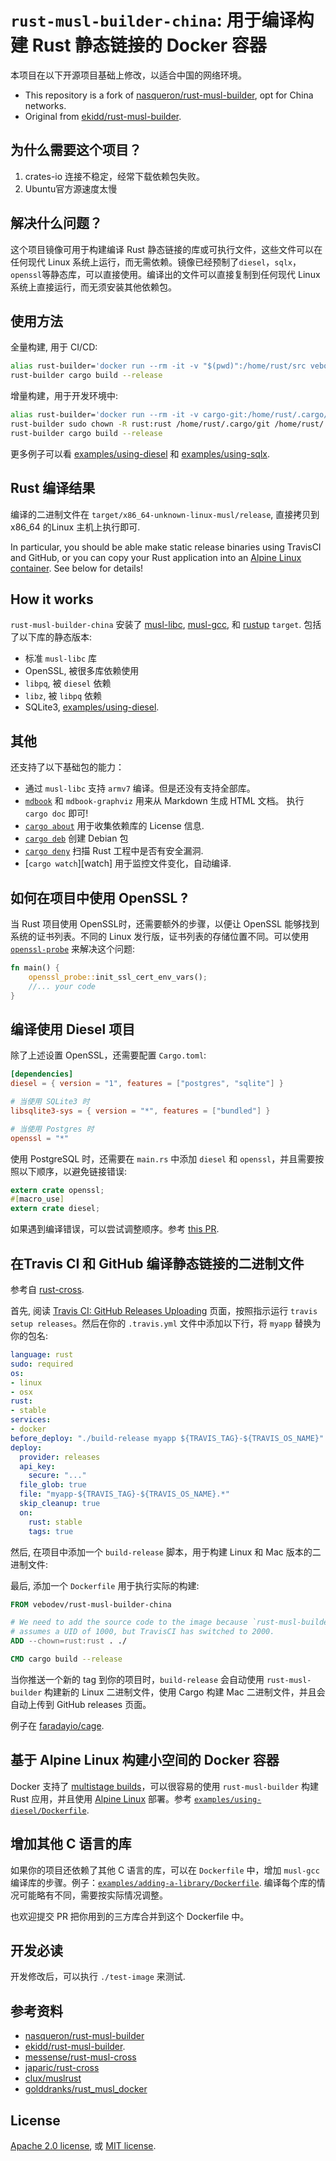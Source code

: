 # `rust-musl-builder-china`: 用于编译构建 Rust 静态链接的 Docker 容器

本项目在以下开源项目基础上修改，以适合中国的网络环境。

- This repository is a fork of [nasqueron/rust-musl-builder](https://github.com/nasqueron/rust-musl-builder), opt for China networks.
- Original from [ekidd/rust-musl-builder](https://github.com/emk/rust-musl-builder).

## 为什么需要这个项目？

1. crates-io 连接不稳定，经常下载依赖包失败。
2. Ubuntu官方源速度太慢

## 解决什么问题？

这个项目镜像可用于构建编译 Rust 静态链接的库或可执行文件，这些文件可以在任何现代 Linux 系统上运行，而无需依赖。镜像已经预制了`diesel`，`sqlx`，`openssl`等静态库，可以直接使用。编译出的文件可以直接复制到任何现代 Linux 系统上直接运行，而无须安装其他依赖包。

## 使用方法

全量构建, 用于 CI/CD:

```sh
alias rust-builder='docker run --rm -it -v "$(pwd)":/home/rust/src vebodev/rust-musl-builder-china'
rust-builder cargo build --release

```

增量构建，用于开发环境中:

```sh
alias rust-builder='docker run --rm -it -v cargo-git:/home/rust/.cargo/git -v cargo-registry:/home/rust/.cargo/registry -v "$(pwd)":/home/rust/src rust-musl-builder-china'
rust-builder sudo chown -R rust:rust /home/rust/.cargo/git /home/rust/.cargo/registry /home/rust/src/target
rust-builder cargo build --release
```

更多例子可以看 [examples/using-diesel](./examples/using-diesel) 和 [examples/using-sqlx](./examples/using-sqlx).

## Rust 编译结果

编译的二进制文件在 `target/x86_64-unknown-linux-musl/release`, 直接拷贝到 x86_64 的Linux 主机上执行即可. 

In particular, you should be able make static release binaries using TravisCI and GitHub, or you can copy your Rust application into an [Alpine Linux container][]. See below for details!

## How it works

`rust-musl-builder-china` 安装了 [musl-libc][], [musl-gcc][], 和 [rustup][] `target`.  包括了以下库的静态版本: 

- 标准 `musl-libc` 库
- OpenSSL, 被很多库依赖使用
- `libpq`,  被 `diesel` 依赖
- `libz`,  被 `libpq` 依赖
- SQLite3, [examples/using-diesel](./examples/using-diesel/).

## 其他

还支持了以下基础包的能力：

- 通过 `musl-libc` 支持 `armv7` 编译。但是还没有支持全部库。
- [`mdbook`][mdbook] 和 `mdbook-graphviz`  用来从 Markdown 生成 HTML 文档。 执行 `cargo doc` 即可!
- [`cargo about`][about] 用于收集依赖库的 License 信息.
- [`cargo deb`][deb] 创建 Debian 包 
- [`cargo deny`][deny] 扫描 Rust 工程中是否有安全漏洞.
- [`cargo watch`][watch] 用于监控文件变化，自动编译.

## 如何在项目中使用 OpenSSL ?

当 Rust 项目使用 OpenSSL时，还需要额外的步骤，以便让 OpenSSL 能够找到系统的证书列表。不同的 Linux 发行版，证书列表的存储位置不同。可以使用 [`openssl-probe`](https://crates.io/crates/openssl-probe) 来解决这个问题:

```rust
fn main() {
    openssl_probe::init_ssl_cert_env_vars();
    //... your code
}
```

## 编译使用 Diesel 项目

除了上述设置 OpenSSL，还需要配置 `Cargo.toml`:

```toml
[dependencies]
diesel = { version = "1", features = ["postgres", "sqlite"] }

# 当使用 SQLite3 时
libsqlite3-sys = { version = "*", features = ["bundled"] }

# 当使用 Postgres 时 
openssl = "*"
```

使用 PostgreSQL 时，还需要在 `main.rs` 中添加 `diesel` 和 `openssl`，并且需要按照以下顺序，以避免链接错误:

```rust
extern crate openssl;
#[macro_use]
extern crate diesel;
```

 如果遇到编译错误，可以尝试调整顺序。参考 [this PR](https://github.com/emk/rust-musl-builder/issues/69).

## 在Travis CI 和 GitHub 编译静态链接的二进制文件

参考自 [rust-cross][].

首先, 阅读 [Travis CI: GitHub Releases Uploading][uploading] 页面，按照指示运行 `travis setup releases`。然后在你的 `.travis.yml` 文件中添加以下行，将 `myapp` 替换为你的包名:

```yaml
language: rust
sudo: required
os:
- linux
- osx
rust:
- stable
services:
- docker
before_deploy: "./build-release myapp ${TRAVIS_TAG}-${TRAVIS_OS_NAME}"
deploy:
  provider: releases
  api_key:
    secure: "..."
  file_glob: true
  file: "myapp-${TRAVIS_TAG}-${TRAVIS_OS_NAME}.*"
  skip_cleanup: true
  on:
    rust: stable
    tags: true
```

然后, 在项目中添加一个 `build-release` 脚本，用于构建 Linux 和 Mac 版本的二进制文件:

最后, 添加一个 `Dockerfile` 用于执行实际的构建:

```Dockerfile
FROM vebodev/rust-musl-builder-china

# We need to add the source code to the image because `rust-musl-builder`
# assumes a UID of 1000, but TravisCI has switched to 2000.
ADD --chown=rust:rust . ./

CMD cargo build --release
```

当你推送一个新的 tag 到你的项目时，`build-release` 会自动使用 `rust-musl-builder` 构建新的 Linux 二进制文件，使用 Cargo 构建 Mac 二进制文件，并且会自动上传到 GitHub releases 页面。

例子在 [faradayio/cage][cage].

[rust-cross]: https://github.com/japaric/rust-cross
[uploading]: https://docs.travis-ci.com/user/deployment/releases
[cage]: https://github.com/faradayio/cage

## 基于 Alpine Linux 构建小空间的 Docker 容器

Docker 支持了 [multistage builds][multistage]，可以很容易的使用 `rust-musl-builder` 构建 Rust 应用，并且使用 [Alpine Linux][] 部署。参考 [`examples/using-diesel/Dockerfile`](./examples/using-diesel/Dockerfile).

[multistage]: https://docs.docker.com/engine/userguide/eng-image/multistage-build/
[Alpine Linux]: https://alpinelinux.org/

## 增加其他 C 语言的库

 如果你的项目还依赖了其他 C 语言的库，可以在 `Dockerfile` 中，增加 `musl-gcc` 编译库的步骤。例子：[`examples/adding-a-library/Dockerfile`](./examples/adding-a-library/Dockerfile). 编译每个库的情况可能略有不同，需要按实际情况调整。

也欢迎提交 PR 把你用到的三方库合并到这个 Dockerfile 中。

## 开发必读

开发修改后，可以执行 `./test-image` 来测试.

## 参考资料

- [nasqueron/rust-musl-builder](https://github.com/nasqueron/rust-musl-builder)
- [ekidd/rust-musl-builder](https://github.com/emk/rust-musl-builder).
- [messense/rust-musl-cross](https://github.com/messense/rust-musl-cross) 
- [japaric/rust-cross](https://github.com/japaric/rust-cross) 
- [clux/muslrust](https://github.com/clux/muslrust) 
- [golddranks/rust_musl_docker](https://github.com/golddranks/rust_musl_docker)

## License

[Apache 2.0 license](./LICENSE-APACHE.txt), 或
[MIT license](./LICENSE-MIT.txt).

[Alpine Linux container]: https://hub.docker.com/_/alpine/
[about]: https://github.com/EmbarkStudios/cargo-about
[deb]: https://github.com/mmstick/cargo-deb
[deny]: https://github.com/EmbarkStudios/cargo-deny
[mdbook]: https://github.com/rust-lang-nursery/mdBook
[musl-libc]: http://www.musl-libc.org/
[musl-gcc]: http://www.musl-libc.org/how.html
[rustup]: https://www.rustup.rs/
